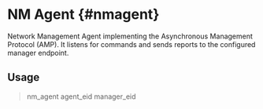 NM Agent                              {#nmagent}
=======

Network Management Agent implementing the Asynchronous Management
Protocol (AMP).  It listens for commands and sends reports to the
configured manager endpoint.

## Usage

> nm_agent agent_eid manager_eid

